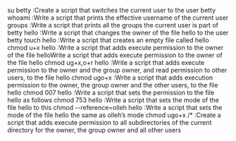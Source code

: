 su betty :Create a script that switches the current user to the user betty
whoami :Write a script that prints the effective username of the current user
groups :Write a script that prints all the groups the current user is part of
betty hello :Write a script that changes the owner of the file hello to the user betty
touch hello :Write a script that creates an empty file called hello
chmod u+x hello :Write a script that adds execute permission to the owner of the file helloWrite a script that adds execute permission to the owner of the file hello
chmod ug+x,o+r hello :Write a script that adds execute permission to the owner and the group owner, and read permission to other users, to the file hello
chmod ugo+x :Write a script that adds execution permission to the owner, the group owner and the other users, to the file hello
chmod 007 hello :Write a script that sets the permission to the file hello as follows
chmod 753 hello :Write a script that sets the mode of the file hello to this
chmod --reference=olleh hello :Write a script that sets the mode of the file hello the same as olleh’s mode
chmod ugo+x /* :Create a script that adds execute permission to all subdirectories of the current directory for the owner, the group owner and all other users
